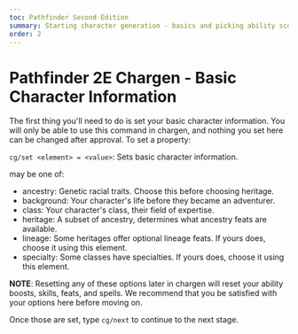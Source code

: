 ```yaml
---
toc: Pathfinder Second Edition
summary: Starting character generation - basics and picking ability scores.
order: 2
---
```

# Pathfinder 2E Chargen - Basic Character Information

The first thing you'll need to do is set your basic character information. You will only be able to use this command in chargen, and nothing you set here can be changed after approval. To set a property:

`cg/set <element> = <value>`: Sets basic character information.

<element> may be one of:

* ancestry: Genetic racial traits. Choose this before choosing heritage.
* background: Your character's life before they became an adventurer.
* class: Your character's class, their field of expertise.
* heritage: A subset of ancestry, determines what ancestry feats are available.
* lineage: Some heritages offer optional lineage feats. If yours does, choose it using this element.
* specialty: Some classes have specialties. If yours does, choose it using this element.

**NOTE**: Resetting any of these options later in chargen will reset your ability boosts, skills, feats, and spells. We recommend that you be satisfied with your options here before moving on.

Once those are set, type `cg/next` to continue to the next stage.
